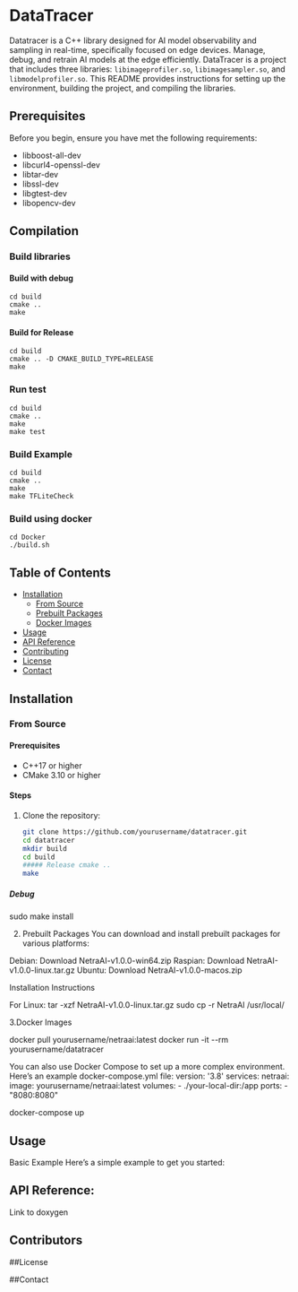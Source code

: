 # DataTracer

Datatracer is a C++ library designed for AI model observability and sampling in real-time, specifically focused on edge devices. Manage, debug, and retrain AI models at the edge efficiently.
DataTracer is a project that includes three libraries: `libimageprofiler.so`,  `libimagesampler.so`, and `libmodelprofiler.so`.
This README provides instructions for setting up the environment, building the project, and compiling the libraries.

## Prerequisites

Before you begin, ensure you have met the following requirements:

- libboost-all-dev
- libcurl4-openssl-dev
- libtar-dev
- libssl-dev
- libgtest-dev
- libopencv-dev

## Compilation

### Build libraries
#### Build with debug
```
cd build
cmake ..
make
```
#### Build for Release
```
cd build
cmake .. -D CMAKE_BUILD_TYPE=RELEASE
make
```

### Run test
```
cd build
cmake ..
make
make test
```

### Build Example
```
cd build
cmake ..
make
make TFLiteCheck
```

### Build using docker
```
cd Docker
./build.sh
```

## Table of Contents

- [Installation](#installation)
  - [From Source](#from-source)
  - [Prebuilt Packages](#prebuilt-packages)
  - [Docker Images](#docker-images)
- [Usage](#usage)
- [API Reference](#api-reference)
- [Contributing](#contributing)
- [License](#license)
- [Contact](#contact)

## Installation

### From Source

#### Prerequisites

- C++17 or higher
- CMake 3.10 or higher

#### Steps

1. Clone the repository:
   ```sh
   git clone https://github.com/yourusername/datatracer.git
   cd datatracer
   mkdir build
   cd build
   ##### Release cmake ..
   make
  ##### Debug
sudo make install


2. Prebuilt Packages
You can download and install prebuilt packages for various platforms:

Debian: Download NetraAI-v1.0.0-win64.zip
Raspian: Download NetraAI-v1.0.0-linux.tar.gz
Ubuntu: Download NetraAI-v1.0.0-macos.zip

Installation Instructions

For Linux:
tar -xzf NetraAI-v1.0.0-linux.tar.gz
sudo cp -r NetraAI /usr/local/

3.Docker Images

docker pull yourusername/netraai:latest
docker run -it --rm yourusername/datatracer

You can also use Docker Compose to set up a more complex environment. Here’s an example docker-compose.yml file:
version: '3.8'
services:
  netraai:
    image: yourusername/netraai:latest
    volumes:
      - ./your-local-dir:/app
    ports:
      - "8080:8080"


docker-compose up
## Usage

Basic Example
Here’s a simple example to get you started:


## API Reference:

Link to doxygen

## Contributors

##License

##Contact
